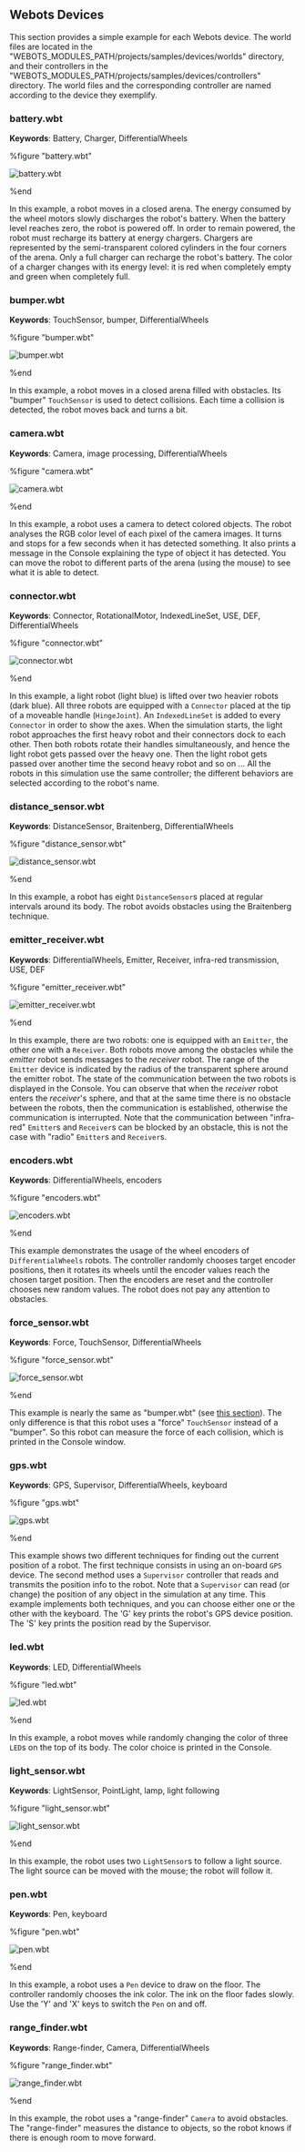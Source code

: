 ## Webots Devices

This section provides a simple example for each Webots device. The world files
are located in the "WEBOTS\_MODULES\_PATH/projects/samples/devices/worlds"
directory, and their controllers in the
"WEBOTS\_MODULES\_PATH/projects/samples/devices/controllers" directory. The
world files and the corresponding controller are named according to the device
they exemplify.

### battery.wbt

**Keywords**: Battery, Charger, DifferentialWheels

%figure "battery.wbt"

![battery.wbt](png/battery.png)

%end

In this example, a robot moves in a closed arena. The energy consumed by the
wheel motors slowly discharges the robot's battery. When the battery level
reaches zero, the robot is powered off. In order to remain powered, the robot
must recharge its battery at energy chargers. Chargers are represented by the
semi-transparent colored cylinders in the four corners of the arena. Only a full
charger can recharge the robot's battery. The color of a charger changes with
its energy level: it is red when completely empty and green when completely
full.

### bumper.wbt

**Keywords**: TouchSensor, bumper, DifferentialWheels

%figure "bumper.wbt"

![bumper.wbt](png/bumper.png)

%end

In this example, a robot moves in a closed arena filled with obstacles. Its
"bumper" `TouchSensor` is used to detect collisions. Each time a collision is
detected, the robot moves back and turns a bit.

### camera.wbt

**Keywords**: Camera, image processing, DifferentialWheels

%figure "camera.wbt"

![camera.wbt](png/camera.png)

%end

In this example, a robot uses a camera to detect colored objects. The robot
analyses the RGB color level of each pixel of the camera images. It turns and
stops for a few seconds when it has detected something. It also prints a message
in the Console explaining the type of object it has detected. You can move the
robot to different parts of the arena (using the mouse) to see what it is able
to detect.

### connector.wbt

**Keywords**: Connector, RotationalMotor, IndexedLineSet, USE, DEF, DifferentialWheels

%figure "connector.wbt"

![connector.wbt](png/connector.png)

%end

In this example, a light robot (light blue) is lifted over two heavier robots
(dark blue). All three robots are equipped with a `Connector` placed at the tip
of a moveable handle (`HingeJoint`). An `IndexedLineSet` is added to every
`Connector` in order to show the axes. When the simulation starts, the light
robot approaches the first heavy robot and their connectors dock to each other.
Then both robots rotate their handles simultaneously, and hence the light robot
gets passed over the heavy one. Then the light robot gets passed over another
time the second heavy robot and so on ... All the robots in this simulation use
the same controller; the different behaviors are selected according to the
robot's name.

### distance_sensor.wbt

**Keywords**: DistanceSensor, Braitenberg, DifferentialWheels

%figure "distance_sensor.wbt"

![distance_sensor.wbt](png/distance_sensor.png)

%end

In this example, a robot has eight `DistanceSensor`s placed at regular intervals
around its body. The robot avoids obstacles using the Braitenberg technique.

### emitter_receiver.wbt

**Keywords**: DifferentialWheels, Emitter, Receiver, infra-red transmission, USE, DEF

%figure "emitter_receiver.wbt"

![emitter_receiver.wbt](png/emitter_receiver.png)

%end

In this example, there are two robots: one is equipped with an `Emitter`, the
other one with a `Receiver`. Both robots move among the obstacles while the
*emitter* robot sends messages to the *receiver* robot. The range of the
`Emitter` device is indicated by the radius of the transparent sphere around the
emitter robot. The state of the communication between the two robots is
displayed in the Console. You can observe that when the *receiver* robot enters
the *receiver*'s sphere, and that at the same time there is no obstacle between
the robots, then the communication is established, otherwise the communication
is interrupted. Note that the communication between "infra-red" `Emitter`s and
`Receiver`s can be blocked by an obstacle, this is not the case with "radio"
`Emitter`s and `Receiver`s.

### encoders.wbt

**Keywords**: DifferentialWheels, encoders

%figure "encoders.wbt"

![encoders.wbt](png/encoders.png)

%end

This example demonstrates the usage of the wheel encoders of
`DifferentialWheels` robots. The controller randomly chooses target encoder
positions, then it rotates its wheels until the encoder values reach the chosen
target position. Then the encoders are reset and the controller chooses new
random values. The robot does not pay any attention to obstacles.

### force_sensor.wbt

**Keywords**: Force, TouchSensor, DifferentialWheels

%figure "force_sensor.wbt"

![force_sensor.wbt](png/force_sensor.png)

%end

This example is nearly the same as "bumper.wbt" (see [this
section](webots-devices.md#bumper-wbt)). The only difference is that this robot
uses a "force" `TouchSensor` instead of a "bumper". So this robot can measure
the force of each collision, which is printed in the Console window.

### gps.wbt

**Keywords**: GPS, Supervisor, DifferentialWheels, keyboard

%figure "gps.wbt"

![gps.wbt](png/gps.png)

%end

This example shows two different techniques for finding out the current position
of a robot. The first technique consists in using an on-board `GPS` device. The
second method uses a `Supervisor` controller that reads and transmits the
position info to the robot. Note that a `Supervisor` can read (or change) the
position of any object in the simulation at any time. This example implements
both techniques, and you can choose either one or the other with the keyboard.
The 'G' key prints the robot's GPS device position. The 'S' key prints the
position read by the Supervisor.

### led.wbt

**Keywords**: LED, DifferentialWheels

%figure "led.wbt"

![led.wbt](png/led.png)

%end

In this example, a robot moves while randomly changing the color of three `LED`s
on the top of its body. The color choice is printed in the Console.

### light_sensor.wbt

**Keywords**: LightSensor, PointLight, lamp, light following

%figure "light_sensor.wbt"

![light_sensor.wbt](png/light_sensor.png)

%end

In this example, the robot uses two `LightSensor`s to follow a light source. The
light source can be moved with the mouse; the robot will follow it.

### pen.wbt

**Keywords**: Pen, keyboard

%figure "pen.wbt"

![pen.wbt](png/pen.png)

%end

In this example, a robot uses a `Pen` device to draw on the floor. The
controller randomly chooses the ink color. The ink on the floor fades slowly.
Use the 'Y' and 'X' keys to switch the `Pen` on and off.

### range_finder.wbt

**Keywords**: Range-finder, Camera, DifferentialWheels

%figure "range_finder.wbt"

![range_finder.wbt](png/range_finder.png)

%end

In this example, the robot uses a "range-finder" `Camera` to avoid obstacles.
The "range-finder" measures the distance to objects, so the robot knows if there
is enough room to move forward.

